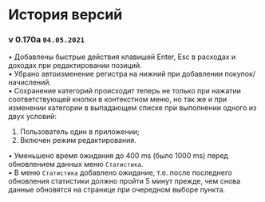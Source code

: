 # История версий
### v 0.170a ```04.05.2021```
• Добавлены быстрые действия клавишей Enter, Esc в расходах и доходах при редактировании позиций.\
• Убрано автоизменение регистра на нижний при добавлении покупок/начислений.\
• Сохранение категорий происходит теперь не только при нажатии соответствующей кнопки в контекстном меню, но так же и при изменении категории в выпадающем списке при выполнении одного из двух условий:
  1. Пользователь один в приложении;
  2. Включен режим редактирования.  
  
• Уменьшено время ожидания до 400 ms (было 1000 ms) перед обновлением данных меню ```Статистика```.\
• В меню ```Статистика``` добавлено ожидание, т.е. после последнего обновления статистики должно пройти 5 минут прежде, чем снова данные обновятся на странице при очередном выборе пункта.
